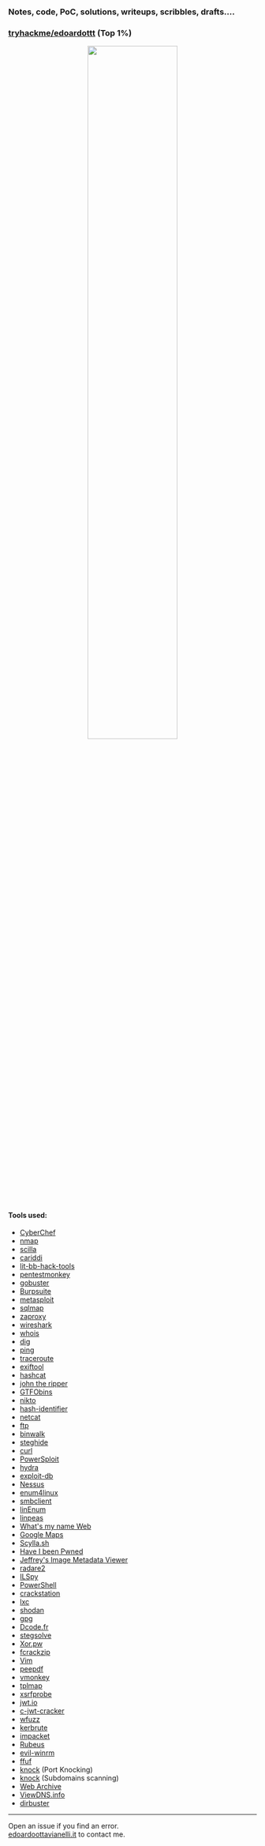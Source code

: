 ### Notes, code, PoC, solutions, writeups, scribbles, drafts....

### [tryhackme/edoardottt](https://tryhackme.com/p/edoardottt) (Top 1%)

<p align="center">
<img src="https://github.com/edoardottt/tryhackme-ctf/blob/main/IMAGES/THMlogo.png" width="60%">
</p>

#### Tools used:

  - [CyberChef](https://gchq.github.io/CyberChef/)
  - [nmap](https://nmap.org/)
  - [scilla](https://github.com/edoardottt/scilla)
  - [cariddi](https://github.com/edoardottt/cariddi)
  - [lit-bb-hack-tools](https://github.com/edoardottt/lit-bb-hack-tools)
  - [pentestmonkey](https://github.com/pentestmonkey)
  - [gobuster](https://github.com/OJ/gobuster)
  - [Burpsuite](https://portswigger.net/burp)
  - [metasploit](https://www.metasploit.com/)
  - [sqlmap](http://sqlmap.org/)
  - [zaproxy](https://www.zaproxy.org/)
  - [wireshark](https://www.wireshark.org/)
  - [whois](https://en.wikipedia.org/wiki/WHOIS)
  - [dig](https://en.wikipedia.org/wiki/Dig_(command))
  - [ping](https://en.wikipedia.org/wiki/Ping_(networking_utility))
  - [traceroute](https://en.wikipedia.org/wiki/Traceroute)
  - [exiftool](https://exiftool.org/)
  - [hashcat](https://hashcat.net/hashcat/)
  - [john the ripper](https://www.openwall.com/john/)
  - [GTFObins](https://gtfobins.github.io/)
  - [nikto](https://github.com/sullo/nikto)
  - [hash-identifier](https://tools.kali.org/password-attacks/hash-identifier)
  - [netcat](https://en.wikipedia.org/wiki/Netcat)
  - [ftp](https://en.wikipedia.org/wiki/File_Transfer_Protocol)
  - [binwalk](https://github.com/ReFirmLabs/binwalk)
  - [steghide](http://steghide.sourceforge.net/)
  - [curl](https://curl.se/)
  - [PowerSploit](https://github.com/PowerShellMafia/PowerSploit)
  - [hydra](https://github.com/vanhauser-thc/thc-hydra)
  - [exploit-db](https://www.exploit-db.com/)
  - [Nessus](https://www.tenable.com/products/nessus)
  - [enum4linux](https://github.com/CiscoCXSecurity/enum4linux)
  - [smbclient](https://www.samba.org/samba/docs/current/man-html/smbclient.1.html)
  - [linEnum](https://github.com/rebootuser/LinEnum)
  - [linpeas](https://github.com/carlospolop/privilege-escalation-awesome-scripts-suite/tree/master/linPEAS)
  - [What's my name Web](https://whatsmyname.app/)
  - [Google Maps](https://www.google.com/maps)
  - [Scylla.sh](https://scylla.sh/api)
  - [Have I been Pwned](https://haveibeenpwned.com/)
  - [Jeffrey's Image Metadata Viewer](http://exif.regex.info)
  - [radare2](https://github.com/radareorg/radare2)
  - [ILSpy](https://github.com/icsharpcode/ILSpy)
  - [PowerShell](https://en.wikipedia.org/wiki/PowerShell)
  - [crackstation](https://crackstation.net/)
  - [lxc](https://en.wikipedia.org/wiki/LXC)
  - [shodan](https://www.shodan.io/)
  - [gpg](https://gnupg.org/)
  - [Dcode.fr](http://dcode.fr)
  - [stegsolve](https://en.kali.tools/all/?tool=1762)
  - [Xor.pw](http://xor.pw/#)
  - [fcrackzip](https://github.com/hyc/fcrackzip)
  - [Vim](https://www.vim.org/)
  - [peepdf](https://github.com/jesparza/peepdf)
  - [vmonkey](https://github.com/decalage2/ViperMonkey/blob/master/vipermonkey/vmonkey.py)
  - [tplmap](https://github.com/epinna/tplmap)
  - [xsrfprobe](https://github.com/0xInfection/XSRFProbe)
  - [jwt.io](https://jwt.io/)
  - [c-jwt-cracker](https://github.com/brendan-rius/c-jwt-cracker)
  - [wfuzz](https://github.com/xmendez/wfuzz)
  - [kerbrute](https://github.com/ropnop/kerbrute)
  - [impacket](https://github.com/SecureAuthCorp/impacket)
  - [Rubeus](https://github.com/GhostPack/Rubeus)
  - [evil-winrm](https://github.com/Hackplayers/evil-winrm)
  - [ffuf](https://github.com/ffuf/ffuf)
  - [knock](https://github.com/grongor/knock) (Port Knocking)
  - [knock](https://github.com/guelfoweb/knock) (Subdomains scanning)
  - [Web Archive](https://web.archive.org/)
  - [ViewDNS.info](https://viewdns.info/)
  - [dirbuster](https://tools.kali.org/web-applications/dirbuster)

-----------------------------------

Open an issue if you find an error.  
[edoardoottavianelli.it](https://www.edoardoottavianelli.it) to contact me.

